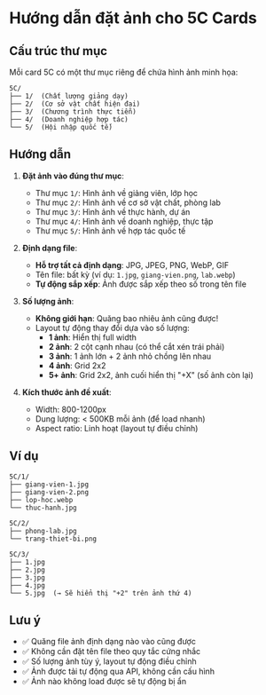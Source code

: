 # Hướng dẫn đặt ảnh cho 5C Cards

## Cấu trúc thư mục

Mỗi card 5C có một thư mục riêng để chứa hình ảnh minh họa:

```
5C/
├── 1/  (Chất lượng giảng dạy)
├── 2/  (Cơ sở vật chất hiện đại)
├── 3/  (Chương trình thực tiễn)
├── 4/  (Doanh nghiệp hợp tác)
└── 5/  (Hội nhập quốc tế)
```

## Hướng dẫn

1. **Đặt ảnh vào đúng thư mục**:
   - Thư mục `1/`: Hình ảnh về giảng viên, lớp học
   - Thư mục `2/`: Hình ảnh về cơ sở vật chất, phòng lab
   - Thư mục `3/`: Hình ảnh về thực hành, dự án
   - Thư mục `4/`: Hình ảnh về doanh nghiệp, thực tập
   - Thư mục `5/`: Hình ảnh về hợp tác quốc tế

2. **Định dạng file**:
   - **Hỗ trợ tất cả định dạng**: JPG, JPEG, PNG, WebP, GIF
   - Tên file: bất kỳ (ví dụ: `1.jpg`, `giang-vien.png`, `lab.webp`)
   - **Tự động sắp xếp**: Ảnh được sắp xếp theo số trong tên file

3. **Số lượng ảnh**:
   - **Không giới hạn**: Quăng bao nhiêu ảnh cũng được!
   - Layout tự động thay đổi dựa vào số lượng:
     - **1 ảnh**: Hiển thị full width
     - **2 ảnh**: 2 cột cạnh nhau (có thể cắt xén trái phải)
     - **3 ảnh**: 1 ảnh lớn + 2 ảnh nhỏ chồng lên nhau
     - **4 ảnh**: Grid 2x2
     - **5+ ảnh**: Grid 2x2, ảnh cuối hiển thị "+X" (số ảnh còn lại)

4. **Kích thước ảnh đề xuất**:
   - Width: 800-1200px
   - Dung lượng: < 500KB mỗi ảnh (để load nhanh)
   - Aspect ratio: Linh hoạt (layout tự điều chỉnh)

## Ví dụ

```
5C/1/
├── giang-vien-1.jpg
├── giang-vien-2.png
├── lop-hoc.webp
└── thuc-hanh.jpg

5C/2/
├── phong-lab.jpg
└── trang-thiet-bi.png

5C/3/
├── 1.jpg
├── 2.jpg
├── 3.jpg
├── 4.jpg
└── 5.jpg  (→ Sẽ hiển thị "+2" trên ảnh thứ 4)
```

## Lưu ý

- ✅ Quăng file ảnh định dạng nào vào cũng được
- ✅ Không cần đặt tên file theo quy tắc cứng nhắc
- ✅ Số lượng ảnh tùy ý, layout tự động điều chỉnh
- ✅ Ảnh được tải tự động qua API, không cần cấu hình
- ✅ Ảnh nào không load được sẽ tự động bị ẩn
